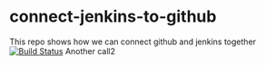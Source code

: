 # connect-jenkins-to-github
This repo shows how we can connect github and jenkins together
[![Build Status](http://13.51.203.155/buildStatus/icon?job=connect-github-to-jenkins)](http://ec2-13-51-203-155.eu-north-1.compute.amazonaws.com/job/connect-github-to-jenkins/)
Another call2
